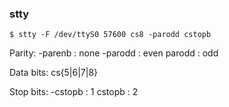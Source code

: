 ### stty

    $ stty -F /dev/ttyS0 57600 cs8 -parodd cstopb
    
Parity:
-parenb : none
-parodd : even
parodd  : odd

Data bits: cs{5|6|7|8}

Stop bits:
-cstopb : 1
cstopb  : 2
   


